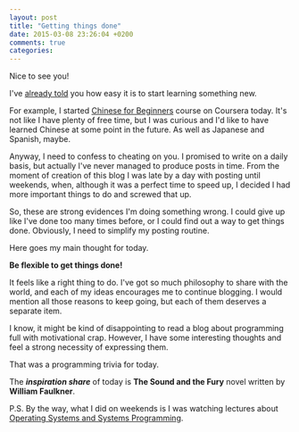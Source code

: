 ```yaml
---
layout: post
title: "Getting things done"
date: 2015-03-08 23:26:04 +0200
comments: true
categories: 
---
```


Nice to see you!

I've [already told](/blog/2015/03/06/on-what-matters/) you how easy it is to start learning something new.

For example, I started [Chinese for Beginners](https://www.coursera.org/learn/learn-chinese) course on Coursera today. It's not like I have plenty of free time, but I was curious and I'd like to have learned Chinese at some point in the future. As well as Japanese and Spanish, maybe.

<!-- more -->

Anyway, I need to confess to cheating on you. I promised to write on a daily basis, but actually I've never managed to produce posts in time. From the moment of creation of this blog I was late by a day with posting until weekends, when, although it was a perfect time to speed up, I decided I had more important things to do and screwed that up.

So, these are strong evidences I'm doing something wrong. I could give up like I've done too many times before, or I could find out a way to get things done. Obviously, I need to simplify my posting routine.

Here goes my main thought for today.

**Be flexible to get things done!**

It feels like a right thing to do. I've got so much philosophy to share with the world, and each of my ideas encourages me to continue blogging. I would mention all those reasons to keep going, but each of them deserves a separate item.

I know, it might be kind of disappointing to read a blog about programming full with motivational crap. However, I have some interesting thoughts and feel a strong necessity of expressing them.

That was a programming trivia for today.

The ***inspiration share*** of today is **The Sound and the Fury** novel written by **William Faulkner**.

P.S. By the way, what I did on weekends is I was watching lectures about [Operating Systems and Systems Programming](https://www.youtube.com/watch?v=XgQo4JkN4Bw&list=PL3289DD0D0F0CD4A3).
